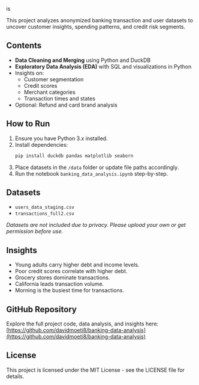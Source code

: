 is

This project analyzes anonymized banking transaction and user datasets to uncover customer insights, spending patterns, and credit risk segments.

## Contents

- **Data Cleaning and Merging** using Python and DuckDB
- **Exploratory Data Analysis (EDA)** with SQL and visualizations in Python
- Insights on:
  - Customer segmentation
  - Credit scores
  - Merchant categories
  - Transaction times and states
- Optional: Refund and card brand analysis

## How to Run

1. Ensure you have Python 3.x installed.
2. Install dependencies:
   ```bash
   pip install duckdb pandas matplotlib seaborn
   ```
3. Place datasets in the `/data` folder or update file paths accordingly.
4. Run the notebook `banking_data_analysis.ipynb` step-by-step.

## Datasets

- `users_data_staging.csv`
- `transactions_full2.csv`

*Datasets are not included due to privacy. Please upload your own or get permission before use.*

## Insights

- Young adults carry higher debt and income levels.
- Poor credit scores correlate with higher debt.
- Grocery stores dominate transactions.
- California leads transaction volume.
- Morning is the busiest time for transactions.

## GitHub Repository

Explore the full project code, data analysis, and insights here:  
[https://github.com/davidmoeti8/banking-data-analysis](https://github.com/davidmoeti8/banking-data-analysis)

## License

This project is licensed under the MIT License - see the LICENSE file for details.
